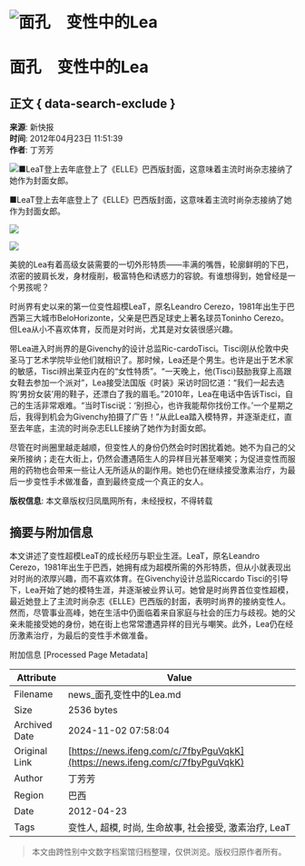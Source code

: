 # ![面孔　变性中的Lea](https://x0.ifengimg.com/ucms/2019_38/AC5B8A2AE18AB61C7067AFFDBBCD12D16295DDA2_w121_h75.jpg)

# 面孔　变性中的Lea

## 正文 { data-search-exclude }


**来源**: 新快报  
**时间**: 2012年04月23日 11:51:39  
**作者**: 丁芳芳  

![■LeaT登上去年底登上了《ELLE》巴西版封面，这意味着主流时尚杂志接纳了她作为封面女郎。](http://y3.ifengimg.com/news_spider/dci_2012/04/66f9b3406786b2bebdeb11d679962d90.jpg)

■LeaT登上去年底登上了《ELLE》巴西版封面，这意味着主流时尚杂志接纳了她作为封面女郎。

![](http://y2.ifengimg.com/news_spider/dci_2012/04/3fcb995f5361beed4964e1ddb2e237d8.jpg)

![](http://y0.ifengimg.com/news_spider/dci_2012/04/af11cec35132cf3b9f2a38f508d6b113.jpg)

美貌的Lea有着高级女装需要的一切外形特质——丰满的嘴唇，轮廓鲜明的下巴，浓密的披肩长发，身材瘦削，极富特色和诱惑力的容貌。有谁想得到，她曾经是一个男孩呢？

时尚界有史以来的第一位变性超模LeaT，原名Leandro Cerezo，1981年出生于巴西第三大城市BeloHorizonte，父亲是巴西足球史上著名球员Toninho Cerezo。但Lea从小不喜欢体育，反而是对时尚，尤其是对女装很感兴趣。

带Lea进入时尚界的是Givenchy的设计总监Ric-cardoTisci。Tisci刚从伦敦中央圣马丁艺术学院毕业他们就相识了。那时候，Lea还是个男生。也许是出于艺术家的敏感，Tisci辨出莱亚内在的“女性特质”。“一天晚上，他(Tisci)鼓励我穿上高跟女鞋去参加一个派对”，Lea接受法国版《时装》采访时回忆道：“我们一起去选购‘男扮女装’用的鞋子，还漂白了我的眉毛。”2010年，Lea在电话中告诉Tisci，自己的生活非常艰难。“当时Tisci说：‘别担心，也许我能帮你找份工作。’一个星期之后，我得到机会为Givenchy拍摄了广告！”从此Lea踏入模特界，并逐渐走红，直至去年底，主流的时尚杂志ELLE接纳了她作为封面女郎。

尽管在时尚圈里越走越顺，但变性人的身份仍然会时时困扰着她。她不为自己的父亲所接纳；走在大街上，仍然会遭遇陌生人的异样目光甚至嘲笑；为促进变性而服用的药物也会带来一些让人无所适从的副作用。她也仍在继续接受激素治疗，为最后一步变性手术做准备，直到最终变成一个真正的女人。

**版权信息**: 本文章版权归凤凰网所有，未经授权，不得转载

## 摘要与附加信息

<!-- tcd_abstract -->
本文讲述了变性超模LeaT的成长经历与职业生涯。LeaT，原名Leandro Cerezo，1981年出生于巴西，她拥有成为超模所需的外形特质，但从小就表现出对时尚的浓厚兴趣，而不喜欢体育。在Givenchy设计总监Riccardo Tisci的引导下，Lea开始了她的模特生涯，并逐渐被业界认可。她曾是时尚界首位变性超模，最近她登上了主流时尚杂志《ELLE》巴西版的封面，表明时尚界的接纳变性人。然而，尽管事业高峰，她在生活中仍面临着来自家庭与社会的压力与歧视。她的父亲未能接受她的身份，她在街上也常常遭遇异样的目光与嘲笑。此外，Lea仍在经历激素治疗，为最后的变性手术做准备。
<!-- tcd_abstract_end -->

附加信息 [Processed Page Metadata]

| Attribute       | Value                                  |
|-----------------|----------------------------------------|
| Filename        | news_面孔变性中的Lea.md                             |
| Size            | 2536 bytes                           |
| Archived Date   | 2024-11-02 07:58:04                             |
| Original Link   | [https://news.ifeng.com/c/7fbyPguVqkK](https://news.ifeng.com/c/7fbyPguVqkK)                       |
| Author          | 丁芳芳                               |
| Region          | 巴西                               |
| Date            | 2012-04-23                                 |
| Tags            | 变性人, 超模, 时尚, 生命故事, 社会接受, 激素治疗, LeaT                                 |
>
> 本文由跨性别中文数字档案馆归档整理，仅供浏览。版权归原作者所有。
>